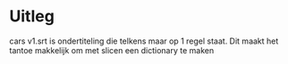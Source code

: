# Uitleg 
cars v1.srt is ondertiteling die telkens maar op 1 regel staat. Dit maakt het tantoe makkelijk om met slicen een dictionary te maken
